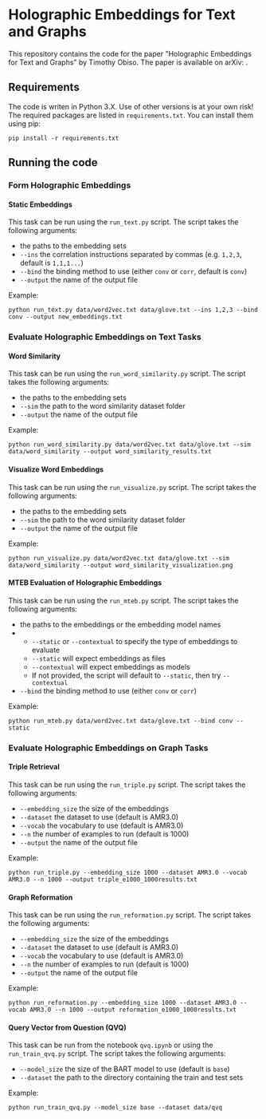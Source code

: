 # Holographic Embeddings for Text and Graphs

This repository contains the code for the paper "Holographic Embeddings for Text and Graphs" by Timothy Obiso. The paper is available on arXiv: []().

## Requirements
The code is writen in Python 3.X. Use of other versions is at your own risk! The required packages are listed in `requirements.txt`. You can install them using pip:
```
pip install -r requirements.txt
```

## Running the code
### Form Holographic Embeddings
#### Static Embeddings
This task can be run using the `run_text.py` script. The script takes the following arguments:
- the paths to the embedding sets
- `--ins` the correlation instructions separated by commas (e.g. `1,2,3`, default is `1,1,1...`)
- `--bind` the binding method to use (either `conv` or `corr`, default is `conv`)
- `--output` the name of the output file

Example:
```
python run_text.py data/word2vec.txt data/glove.txt --ins 1,2,3 --bind conv --output new_embeddings.txt
```

### Evaluate Holographic Embeddings on Text Tasks
#### Word Similarity
This task can be run using the `run_word_similarity.py` script. The script takes the following arguments:
- the paths to the embedding sets
- `--sim` the path to the word similarity dataset folder
- `--output` the name of the output file

Example:
```
python run_word_similarity.py data/word2vec.txt data/glove.txt --sim data/word_similarity --output word_similarity_results.txt
```

#### Visualize Word Embeddings
This task can be run using the `run_visualize.py` script. The script takes the following arguments:
- the paths to the embedding sets
- `--sim` the path to the word similarity dataset folder
- `--output` the name of the output file

Example:
```
python run_visualize.py data/word2vec.txt data/glove.txt --sim data/word_similarity --output word_similarity_visualization.png
```

#### MTEB Evaluation of Holographic Embeddings
This task can be run using the `run_mteb.py` script. The script takes the following arguments:
- the paths to the embeddings or the embedding model names
- - `--static` or `--contextual` to specify the type of embeddings to evaluate
  - `--static` will expect embeddings as files
  - `--contextual` will expect embeddings as models
  - If not provided, the script will default to `--static`, then try `--contextual`
- `--bind` the binding method to use (either `conv` or `corr`)

Example:
```
python run_mteb.py data/word2vec.txt data/glove.txt --bind conv --static
```

### Evaluate Holographic Embeddings on Graph Tasks
#### Triple Retrieval
This task can be run using the `run_triple.py` script. The script takes the following arguments:
- `--embedding_size` the size of the embeddings
- `--dataset` the dataset to use (default is AMR3.0)
- `--vocab` the vocabulary to use (default is AMR3.0)
- `--n` the number of examples to run (default is 1000)
- `--output` the name of the output file

Example:
```
python run_triple.py --embedding_size 1000 --dataset AMR3.0 --vocab AMR3.0 --n 1000 --output triple_e1000_1000results.txt
```

#### Graph Reformation
This task can be run using the `run_reformation.py` script. The script takes the following arguments:
- `--embedding_size` the size of the embeddings
- `--dataset` the dataset to use (default is AMR3.0)
- `--vocab` the vocabulary to use (default is AMR3.0)
- `--n` the number of examples to run (default is 1000)
- `--output` the name of the output file

Example:
```
python run_reformation.py --embedding_size 1000 --dataset AMR3.0 --vocab AMR3.0 --n 1000 --output reformation_e1000_1000results.txt
```


#### Query Vector from Question (QVQ)
This task can be run from the notebook `qvq.ipynb` or using the `run_train_qvq.py` script. The script takes the following arguments:
- `--model_size` the size of the BART model to use (default is `base`)
- `--dataset` the path to the directory containing the train and test sets

Example:
```
python run_train_qvq.py --model_size base --dataset data/qvq
```